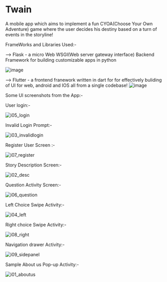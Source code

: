 # Twain
A mobile app which aims to implement a fun CYOA(Choose Your Own Adventure) game where the user decides his destiny based on a turn of events in the storyline!

FrameWorks and Libraries Used:- 

--> Flask - a micro Web WSGI(Web server gateway interface) Backend Framework for building customizable apps in python

![image](https://user-images.githubusercontent.com/60535124/117575659-66569a00-b100-11eb-874a-af08b41d2de6.png)

--> Flutter - a frontend franework written in dart for for effectively buliding of UI for web, android and IOS all from a single codebase! 
![image](https://user-images.githubusercontent.com/60535124/117575773-e8df5980-b100-11eb-8c0d-0e08e5364bbe.png)


Some UI screenshots from the App:- 

User login:- 

![i05_login](https://user-images.githubusercontent.com/60535124/117576593-242f5780-b104-11eb-9c67-d8a910498228.jpg)


Invalid Login Prompt:- 

![i03_invalidlogin](https://user-images.githubusercontent.com/60535124/117576608-2d202900-b104-11eb-9f2e-d47fac19055a.jpg)


Register User Screen :- 

![i07_register](https://user-images.githubusercontent.com/60535124/117576623-35786400-b104-11eb-8dbb-bb00fa4e710f.jpg)

Story Description Screen:- 

![i02_desc](https://user-images.githubusercontent.com/60535124/117576638-3f01cc00-b104-11eb-9deb-2d8a0b9396dd.jpg)

Question Activity Screen:- 

![i06_question](https://user-images.githubusercontent.com/60535124/117576646-445f1680-b104-11eb-8de6-6dc9cebfdba4.jpg)

Left Choice Swipe Activity:- 

![i04_left](https://user-images.githubusercontent.com/60535124/117576652-49bc6100-b104-11eb-8497-f9e8114467f9.jpg)

Right choice Swipe Activity:-

![i08_right](https://user-images.githubusercontent.com/60535124/117576658-4fb24200-b104-11eb-8353-cc0e5a81209c.jpg)

Navigation drawer Activity:- 

![i09_sidepanel](https://user-images.githubusercontent.com/60535124/117576663-5640b980-b104-11eb-8ead-9dded48c8afa.jpg)

Sample About us Pop-up Activity:- 

![i01_aboutus](https://user-images.githubusercontent.com/60535124/117576669-5b056d80-b104-11eb-993f-95690daeaf49.jpg)
